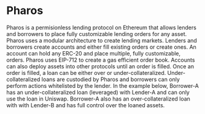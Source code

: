 # Pharos
Pharos is a permisionless lending protocol on Ethereum that allows lenders and borrowers to place fully customizable lending orders for any asset.
Pharos uses a modular architecture to create lending markets. Lenders and borrowers create accounts and either fill existing orders or create ones. 
An account can hold any ERC-20 and place multiple, fully customizable, orders. Pharos uses EIP-712 to create a gas efficient order book. 
Accounts can also deploy assets into other protocols until an order is filled. 
Once an order is filled, a loan can be either over or under-collateralized. Under-collateralized loans are custodied by Pharos and borrowers can only perform actions whitelisted by the lender. 
In the example below, Borrower-A has an under-collateralized loan (leveraged) with Lender-A and can only use the loan in Uniswap. Borrower-A also has an over-collateralized loan with with Lender-B and has full control over the loaned assets.
